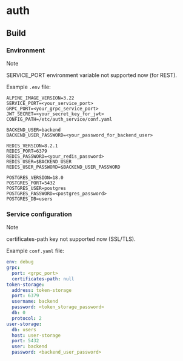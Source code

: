 # auth

## Build

### Environment

> [!NOTE]  
> SERVICE_PORT environment variable not supported now (for REST).  

Example `.env` file:  

```env
ALPINE_IMAGE_VERSION=3.22
SERVICE_PORT=<your_service_port>
GRPC_PORT=<your_grpc_service_port>
JWT_SECRET=<your_secret_key_for_jwt>
CONFIG_PATH=/etc/auth_service/conf.yaml

BACKEND_USER=backend
BACKEND_USER_PASSWORD=<your_password_for_backend_user>

REDIS_VERSION=8.2.1
REDIS_PORT=6379
REDIS_PASSWORD=<your_redis_password>
REDIS_USER=$BACKEND_USER
REDIS_USER_PASSWORD=$BACKEND_USER_PASSWORD

POSTGRES_VERSION=18.0
POSTGRES_PORT=5432
POSTGRES_USER=postgres
POSTGRES_PASSWORD=<postgres_password>
POSTGRES_DB=users
```

### Service configuration

> [!NOTE]  
> certificates-path key not supported now (SSL/TLS).  

Example `conf.yaml` file:  

```yaml
env: debug
grpc:
  port: <grpc_port>
  certificates-path: null
token-storage:
  address: token-storage
  port: 6379
  username: backend
  password: <token_storage_password>
  db: 0
  protocol: 2
user-storage:
  db: users
  host: user-storage
  port: 5432
  user: backend
  password: <backend_user_password>
```
